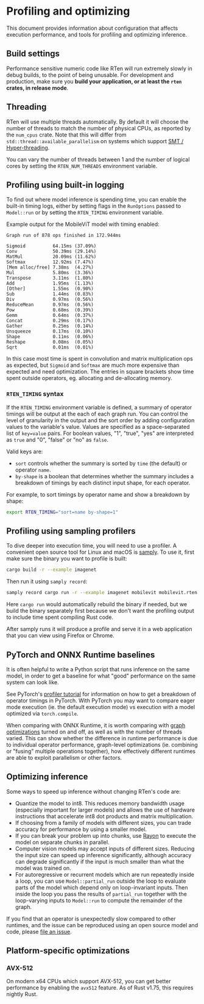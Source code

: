 # Profiling and optimizing

This document provides information about configuration that affects execution
performance, and tools for profiling and optimizing inference.

## Build settings

Performance sensitive numeric code like RTen will run extremely slowly in debug
builds, to the point of being unusable. For development and production, make
sure you **build your application, or at least the `rten` crates, in release
mode**.

## Threading

RTen will use multiple threads automatically. By default it will choose the
number of threads to match the number of physical CPUs, as reported by the
`num_cpus` crate. Note that this will differ from
`std::thread::available_parallelism` on systems which support [SMT /
Hyper-threading](https://doc.rust-lang.org/std/thread/fn.available_parallelism.html).

You can vary the number of threads between 1 and the number of logical cores by
setting the `RTEN_NUM_THREADS` environment variable.

## Profiling using built-in logging

To find out where model inference is spending time, you can enable the built-in
timing logs, either by setting flags in the `RunOptions` passed to `Model::run`
or by setting the `RTEN_TIMING` environment variable.

Example output for the MobileViT model with timing enabled:

```
Graph run of 878 ops finished in 172.944ms

Sigmoid          64.15ms (37.09%)
Conv             50.39ms (29.14%)
MatMul           20.09ms (11.62%)
Softmax          12.92ms (7.47%)
[Mem alloc/free] 7.38ms  (4.27%)
Mul              5.80ms  (3.36%)
Transpose        3.11ms  (1.80%)
Add              1.95ms  (1.13%)
[Other]          1.55ms  (0.90%)
Sub              1.44ms  (0.83%)
Div              0.97ms  (0.56%)
ReduceMean       0.97ms  (0.56%)
Pow              0.68ms  (0.39%)
Gemm             0.64ms  (0.37%)
Concat           0.29ms  (0.17%)
Gather           0.25ms  (0.14%)
Unsqueeze        0.17ms  (0.10%)
Shape            0.11ms  (0.06%)
Reshape          0.08ms  (0.05%)
Sqrt             0.01ms  (0.01%)
```

In this case most time is spent in convolution and matrix multiplication ops
as expected, but `Sigmoid` and `Softmax` are much more expensive than expected
and need optimization. The entries in square brackets show time spent outside
operators, eg. allocating and de-allocating memory.

### `RTEN_TIMING` syntax

If the `RTEN_TIMING` environment variable is defined, a summary of operator
timings will be output at the each of each graph run. You can control the
level of granularity in the output and the sort order by adding configuration
values to the variable's value. Values are specified as a space-separated list
of `key=value` pairs. For boolean values, "1", "true", "yes" are interpreted
as `true` and "0", "false" or "no" as `false`.

Valid keys are:

- `sort` controls whether the summary is sorted by `time` (the default) or
  operator `name`.
- `by-shape` is a boolean that determines whether the summary includes a
  breakdown of timings by each distinct input shape, for each operator.

For example, to sort timings by operator name and show a breakdown by shape:

```sh
export RTEN_TIMING="sort=name by-shape=1"
```

## Profiling using sampling profilers

To dive deeper into execution time, you will need to use a profiler. A
convenient open source tool for Linux and macOS is
[samply](https://github.com/mstange/samply). To use it, first make sure the
binary you want to profile is built:

```sh
cargo build -r --example imagenet
```

Then run it using `samply record`:

```sh
samply record cargo run -r --example imagenet mobilevit mobilevit.rten image.jpg
```

Here `cargo run` would automatically rebuild the binary if needed, but we build
the binary separately first because we don't want the profiling output to
include time spent compiling Rust code.

After samply runs it will produce a profile and serve it in a web application
that you can view using Firefox or Chrome.

## PyTorch and ONNX Runtime baselines

It is often helpful to write a Python script that runs inference on the same
model, in order to get a baseline for what "good" performance on the same
system can look like.

See PyTorch's [profiler
tutorial](https://pytorch.org/tutorials/recipes/recipes/profiler_recipe.html)
for information on how to get a breakdown of operator timings in PyTorch. With
PyTorch you may want to compare eager mode execution (ie. the default execution
mode) vs execution with a model optimized via `torch.compile`.

When comparing with ONNX Runtime, it is worth comparing with [graph
optimizations](https://onnxruntime.ai/docs/performance/model-optimizations/graph-optimizations.html)
turned on and off, as well as with the number of threads varied. This can show
whether the difference in runtime performance is due to individual operator
performance, graph-level optimizations (ie. combining or "fusing" multiple
operations together), how effectively different runtimes are able to exploit
parallelism or other factors.

## Optimizing inference

Some ways to speed up inference without changing RTen's code are:

- Quantize the model to int8. This reduces memory bandwidth usage (especially
  important for larger models) and allows the use of hardware instructions
  that accelerate int8 dot products and matrix multiplication.
- If choosing from a family of models with different sizes, you can trade
  accuracy for performance by using a smaller model.
- If you can break your problem up into chunks, use
  [Rayon](https://github.com/rayon-rs/rayon) to execute the model on separate
  chunks in parallel.
- Computer vision models may accept inputs of different sizes. Reducing the
  input size can speed up inference significantly, although accuracy can degrade
  significantly if the input is much smaller than what the model was trained
  on.
- For autoregressive or recurrent models which are run repeatedly inside a loop,
  you can use `Model::partial_run` outside the loop to evaluate parts of the model
  which depend only on loop-invariant inputs. Then inside the loop you pass the
  results of `partial_run` together with the loop-varying inputs to `Model::run`
  to compute the remainder of the graph.

If you find that an operator is unexpectedly slow compared to other runtimes,
and the issue can be reproduced using an open source model and code, please
[file an issue](https://github.com/robertknight/rten/issues).

## Platform-specific optimizations

### AVX-512

On modern x64 CPUs which support AVX-512, you can get better performance by
enabling the `avx512` feature. As of Rust v1.75, this requires nightly Rust.

